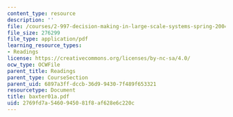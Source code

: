 ```yaml
---
content_type: resource
description: ''
file: /courses/2-997-decision-making-in-large-scale-systems-spring-2004/2769fd7a5460945081f8af628e6c220c_baxter01a.pdf
file_size: 276299
file_type: application/pdf
learning_resource_types:
- Readings
license: https://creativecommons.org/licenses/by-nc-sa/4.0/
ocw_type: OCWFile
parent_title: Readings
parent_type: CourseSection
parent_uid: 6897a3ff-dccb-36d9-9430-7f489f653321
resourcetype: Document
title: baxter01a.pdf
uid: 2769fd7a-5460-9450-81f8-af628e6c220c
---
```

